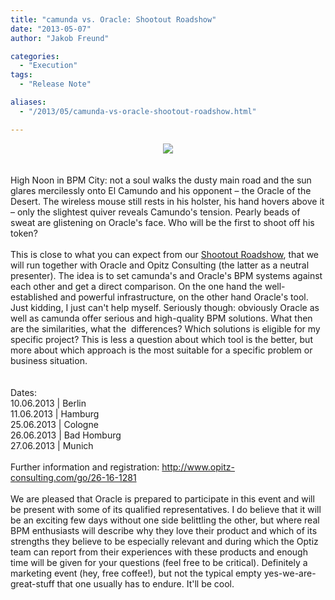 ```yaml
---
title: "camunda vs. Oracle: Shootout Roadshow"
date: "2013-05-07"
author: "Jakob Freund"

categories:
  - "Execution"
tags: 
  - "Release Note"

aliases:
  - "/2013/05/camunda-vs-oracle-shootout-roadshow.html"

---
```


<div>
<div class="separator" style="clear: both; text-align: center;">
<a href="http://1.bp.blogspot.com/-T7kU7QSe4U0/UYj07DY8VmI/AAAAAAAAAEA/qUNIQdpIJZQ/s1600/cowboy_duell_main.gif" imageanchor="1" style="margin-left: 1em; margin-right: 1em;"><img border="0" src="http://1.bp.blogspot.com/-T7kU7QSe4U0/UYj07DY8VmI/AAAAAAAAAEA/qUNIQdpIJZQ/s1600/cowboy_duell_main.gif" /></a></div>
<br />
<br />
High Noon in BPM City: not a soul walks the dusty main road and the sun glares mercilessly onto El Camundo and his opponent – the Oracle of the Desert. The wireless mouse still rests in his holster, his hand hovers above it – only the slightest quiver reveals Camundo's tension. Pearly beads of sweat are glistening on Oracle's face. Who will be the first to shoot off his token?<br />
<br />
This is close to what you can expect from our <a href="http://www.opitz-consulting.com/go/26-16-1281">Shootout Roadshow</a>, that we will run together with Oracle and Opitz Consulting (the latter as a neutral presenter). The idea is to set camunda's and Oracle's BPM systems against each other and get a direct comparison. On the one hand the well-established and powerful infrastructure, on the other hand Oracle's tool. Just kidding, I just can't help myself. Seriously though: obviously Oracle as well as camunda offer serious and high-quality BPM solutions. What then are the similarities, what the &nbsp;differences? Which solutions is eligible for my specific project? This is less a question about which tool is the better, but more about which approach is the most suitable for a specific problem or business situation.<br />
<br />
<br />
Dates:<br />
10.06.2013 | Berlin<br />
11.06.2013 | Hamburg<br />
25.06.2013 | Cologne<br />
26.06.2013 | Bad Homburg<br />
27.06.2013 | Munich<br />
<br />
Further information and registration: <a href="http://www.opitz-consulting.com/go/26-16-1281">http://www.opitz-consulting.com/go/26-16-1281</a><br />
<br />
We are pleased that Oracle is prepared to participate in this event and will be present with some of its qualified representatives. I do believe that it will be an exciting few days without one side belittling the other, but where real BPM enthusiasts will describe why they love their product and which of its strengths they believe to be especially relevant and during which the Optiz team can report from their experiences with these products and enough time will be given for your questions (feel free to be critical). Definitely a marketing event (hey, free coffee!), but not the typical empty yes-we-are-great-stuff that one usually has to endure. It'll be cool.<br />

</div>